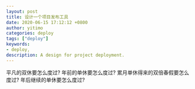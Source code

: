 ```yaml
---
layout: post
title: 设计一个项目发布工具
date: 2020-06-15 17:12:12 +0800
author: yitimo
categories: deploy
tags: ["deploy"]
keywords:
- deploy,
description: A design for project deployment.
---
```


平凡的双休要怎么度过?
年前的单休要怎么度过?
累月单休得来的双倍春假要怎么度过?
年后继续的单休要怎么度过?
